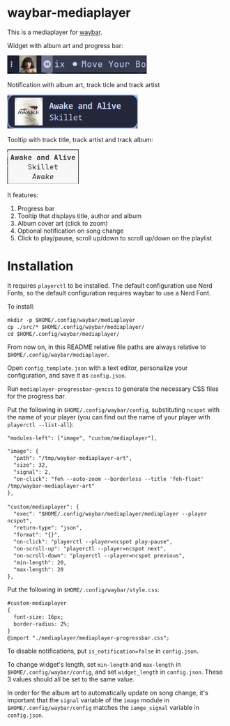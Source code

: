 # waybar-mediaplayer

This is a mediaplayer for [waybar](https://github.com/Alexays/Waybar).

Widget with album art and progress bar:

![progress_bar](./showcase/progress_bar.gif)

Notification with album art, track ticle and track artist

![notification](./showcase/notification.png)

Tooltip with track title, track artist and track album:

![tooltip](./showcase/tooltip.png)

It features:
1. Progress bar
1. Tooltip that displays title, author and album
1. Album cover art (click to zoom)
1. Optional notification on song change
1. Click to play/pause, scroll up/down to scroll up/down on the playlist

# Installation

It requires `playerctl` to be installed. The default configuration use Nerd Fonts, so the default configuration requires waybar to use a Nerd Font.

To install:

```
mkdir -p $HOME/.config/waybar/mediaplayer
cp ./src/* $HOME/.config/waybar/mediaplayer/
cd $HOME/.config/waybar/mediaplayer/
```

From now on, in this README relative file paths are always relative to `$HOME/.config/waybar/mediaplayer`.

Open `config_template.json` with a text editor, personalize your configuration, and save it as `config.json`.

Run `mediaplayer-progressbar-gencss` to generate the necessary CSS files for the progress bar.

Put the following in `$HOME/.config/waybar/config`, substituting `ncspot` with the name of your player (you can find out the name of your player with `playerctl --list-all`):

```
"modules-left": ["image", "custom/mediaplayer"],
```

```
"image": {
  "path": "/tmp/waybar-mediaplayer-art",
  "size": 32,
  "signal": 2,
  "on-click": "feh --auto-zoom --borderless --title 'feh-float' /tmp/waybar-mediaplayer-art"
},

"custom/mediaplayer": {
  "exec": "$HOME/.config/waybar/mediaplayer/mediaplayer --player ncspot",
  "return-type": "json",
  "format": "{}",
  "on-click": "playerctl --player=ncspot play-pause",
  "on-scroll-up": "playerctl --player=ncspot next",
  "on-scroll-down": "playerctl --player=ncspot previous",
  "min-length": 20,
  "max-length": 20
},
```

Put the following in `$HOME/.config/waybar/style.css`:

```
#custom-mediaplayer
{
  font-size: 16px;
  border-radius: 2%;
}
@import "./mediaplayer/mediaplayer-progressbar.css";
```

To disable notifications, put `is_notification=false` in `config.json`.

To change widget's length, set `min-length` and `max-length` in `$HOME/.config/waybar/config`, and set `widget_length` in `config.json`. These 3 values should all be set to the same value.

In order for the album art to automatically update on song change, it's important that the `signal` variable of the `image` module in `$HOME/.config/waybar/config` matches the `iamge_signal` variable in `config.json`.

